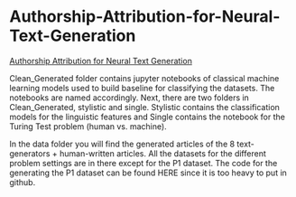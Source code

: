 # Authorship-Attribution-for-Neural-Text-Generation
[Authorship Attribution for Neural Text Generation](http://pike.psu.edu/publications/emnlp20.pdf) 

Clean_Generated folder contains jupyter notebooks of classical machine learning models used to build baseline for classifying the datasets. The notebooks are named accordingly. Next, there are two folders in Clean_Generated, stylistic and single. Stylistic contains the classification models for the linguistic features and Single contains the notebook for the Turing Test problem (human vs. machine).

In the data folder you will find the generated articles of the 8 text-generators + human-written articles. All the datasets for the different problem settings are in there except for the P1 dataset. The code for the generating the P1 dataset can be found HERE since it is too heavy to put in github. 

